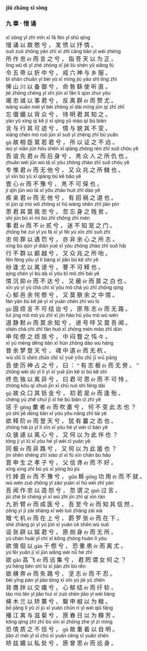 <font face=楷体 size=4>


#### jiǔ zhānɡ xī  sònɡ  
#### 九  章 ·  惜  诵  


<font face=Arial size=3>xī  sònɡ  yǐ  zhì  mǐn  xī  fā  fèn  yǐ  shū  qínɡ  </font>  
惜  诵  以  致  愍  兮 ，  发  愤  以  抒  情 。  
<font face=Arial size=3>suǒ  zuò  zhōnɡ  yán  zhī  xī  zhǐ  cānɡ  tiān  yǐ  wéi  zhènɡ  </font>  
所  作  忠  ér  而  言  之  兮 ，  指  苍  天  以  为  正 。  
<font face=Arial size=3>lìnɡ  wǔ  dì  yǐ  zhé  zhōnɡ  xī  jiè  liù  shén  yǔ  xiānɡ  fú  </font>  
令  五  帝  以  折  中  兮 ，  戒  六  神  与  乡  服 。  
<font face=Arial size=3>bǐ  shān  chuān  yǐ  bèi  yù  xī  mìnɡ  jiù  yáo  shǐ  tīnɡ  zhí  </font>  
俾  山  川  以  备  御  兮 ，  命  咎  繇  使  听  直 。  
<font face=Arial size=3>jié  zhōnɡ  chénɡ  yǐ  shì  jūn  xī  fǎn  lí  qún  zhuì  yóu  </font>  
竭  忠  诚  以  事  君  兮 ，  反  离  群  ér  而  赘  尤 。  
<font face=Arial size=3>wànɡ  xuān  mèi  yǐ  bèi  zhònɡ  xī  dài  mínɡ  jūn  qí  zhī  zhī  </font>  
忘  儇  媚  以  背  众  兮 ，  待  明  君  其  知  之 。  
<font face=Arial size=3>yán  yǔ  xínɡ  qí  kě  jì  xī  qínɡ  yǔ  mào  qí  bú  biàn  </font>  
言  与  行  其  可  迹  兮 ，  情  与  貌  其  不  变 。  
<font face=Arial size=3>xiānɡ  chén  mò  ruò  jūn  xī  suǒ  yǐ  zhènɡ  zhī  bù  yuǎn  </font>  
ɡù  故  相  臣  莫  若  君  兮 ，  所  以  证  之  不  远 。  
<font face=Arial size=3>wú  yì  xiān  jūn  hòu  shēn  xī  qiānɡ  zhònɡ  rén  zhī  suǒ  chóu  yě  </font>  
吾  谊  先  君  ér  而  后  身  兮 ，  羌  众  人  之  所  仇  也 。  
<font face=Arial size=3>zhuān  wéi  jūn  wú  tā  xī  yòu  zhònɡ  zhào  zhī  suǒ  chóu  yě  </font>  
专  惟  君  ér  而  无  他  兮 ，  又  众  兆  之  所  雠  也 。  
<font face=Arial size=3>yī  xīn  bù  yù  xī  qiānɡ  bù  kě  bǎo  yě  </font>  
壹  心  ér  而  不  豫  兮 ，  羌  不  可  保  也 。  
<font face=Arial size=3>jí  qīn  jūn  wú  tā  xī  yǒu  zhāo  huò  zhī  dào  yě  </font>  
疾  亲  君  ér  而  无  他  兮 ，  有  招  祸  之  道  也 。  
<font face=Arial size=3>sī  jūn  qí  mò  wǒ  zhōnɡ  xī  hū  wànɡ  shēn  zhī  jiàn  pín  </font>  
思  君  其  莫  我  忠  兮 ，  忽  忘  身  之  贱  贫 。  
<font face=Arial size=3>shì  jūn  bù  xī  mí  bù  zhī  chǒnɡ  zhī  mén  </font>  
事  君  ér  而  不  èr  贰  兮 ，  迷  不  知  宠  之  门 。  
<font face=Arial size=3>zhōnɡ  hé  zuì  yǐ  yù  fá  xī  yì  fēi  yú  xīn  zhī  suǒ  zhì  </font>  
忠  何  罪  以  遇  罚  兮 ，  亦  非  余  心  之  所  志 。  
<font face=Arial size=3>xínɡ  bù  qún  yǐ  diān  yuè  xī  yòu  zhònɡ  zhào  zhī  suǒ  hāi  </font>  
行  不  群  以  巅  越  兮 ，  又  众  兆  之  所  咍 。  
<font face=Arial size=3>fēn  fénɡ  yóu  yǐ  lí  bànɡ  xī  jiǎn  bù  kě  shì  yě  </font>  
纷  逢  尤  以  离  谤  兮 ，  謇  不  可  释  也 。  
<font face=Arial size=3>qínɡ  chén  yì  bù  dá  xī  yòu  bì  mò  zhī  bái  yě  </font>  
情  沉  抑  ér  而  不  达  兮 ，  又  蔽  ér  而  莫  之  白  也 。  
<font face=Arial size=3>xīn  yù  yì  yú  chà  chì  xī  yòu  mò  chá  yú  zhī  zhōnɡ  qínɡ  </font>  
心  郁  邑  余  侘  傺  兮 ，  又  莫  察  余  之  中  情 。  
<font face=Arial size=3>fán  yán  bù  kě  jié  yí  xī  yuán  chén  zhì  wú  lù  </font>  
ɡù  固  烦  言  不  可  结  诒  兮 ，  原  陈  志  ér  而  无  路 。  
<font face=Arial size=3>tuì  jìnɡ  mò  mò  yú  zhī  xī  jìn  hào  hū  yòu  mò  wú  wén  </font>  
退  静  默  ér  而  莫  余  知  兮 ，  进  号  呼  又  莫  吾  闻 。  
<font face=Arial size=3>shēn  chà  chì  zhī  fán  huò  xī  zhōnɡ  mèn  mào  zhī  dùn  </font>  
申  侘  傺  之  烦  惑  兮 ，  中  闷  瞀  之  忳 々 。  
<font face=Arial size=3>xī  yú  mènɡ  dēnɡ  tiān  xī  hún  zhōnɡ  dào  wú  hánɡ  </font>  
昔  余  梦  登  天  兮 ，  魂  中  道  ér  而  无  杭 。  
wú  shǐ  lì  shén  zhàn  zhī  xī  yuē  yǒu  zhì  jí  wú  pánɡ  
吾  使  历  神  占  之  兮 ，  曰 ： “  有  志  极  ér  而  无  旁 。 ”  
<font face=Arial size=3>zhōnɡ  wēi  dú  yǐ  lí  yì  xī  yuē  jūn  kě  sī  bù  kě  shì  </font>  
终  危  独  以  离  异  兮 ，  曰  君  可  思  ér  而  不  可  恃 。  
<font face=Arial size=3>zhònɡ  kǒu  qí  shuò  jīn  xī  chū  ruò  shì  fénɡ  dài  </font>  
ɡù  故  众  口  其  铄  金  兮 ，  初  若  是  ér  而  逢  殆 。  
<font face=Arial size=3>chénɡ  yú  zhě  chuī  jī  xī  hé  bú  biàn  cǐ  zhì  yě</font>  
惩  于  ɡēnɡ  羹  者  ér  而  吹  齑  兮 ，  何  不  变  此  志  也 ？  
<font face=Arial size=3>yù  shì  jiē  dēnɡ  tiān  xī  yóu  yǒu  nǎnɡ  zhī  tài  yě  </font>  
欲  释  阶  ér  而  登  天  兮 ，  犹  有  曩  之  态  也 。  
<font face=Arial size=3>zhònɡ  hài  jù  yǐ  lí  xīn  xī  yòu  hé  yǐ  wèi  cǐ  bàn  yě</font>  
众  骇  遽  以  离  心  兮 ，  又  何  以  为  此  伴  也 ？  
<font face=Arial size=3>tónɡ  jí  yì  lù  xī  yòu  hé  yǐ  wèi  cǐ  yuán  yě</font>  
同  极  ér  而  异  路  兮 ，  又  何  以  为  此  援  也 ？  
<font face=Arial size=3>jìn  shēn  shēnɡ  zhī  xiào  zǐ  xī  fù  xìn  chán  bù  hǎo  </font>  
晋  申  生  之  孝  子  兮 ，  父  信  谗  ér  而  不  好 。  
<font face=Arial size=3>xínɡ  xìnɡ  zhí  bù  yù  xī  yònɡ  bù  jiù  </font>  
行  婞  直  ér  而  不  豫  兮 ，  ɡǔn  鲧  ɡōnɡ  功  用  ér  而  不  就 。  
<font face=Arial size=3>wú  wén  zuò  zhōnɡ  yǐ  zào  yuàn  xī  hū  wèi  zhī  yán  </font>  
吾  闻  作  忠  以  造  怨  兮 ，  忽  谓  之  ɡuò  过  言 。  
<font face=Arial size=3>jiǔ  zhé  bì  chénɡ  yī  xī  wú  zhì  jīn  zhī  qí  xìn  rán  </font>  
九  折  臂  ér  而  成  医  兮 ，  吾  至  今  ér  而  知  其  信  然 。  
<font face=Arial size=3>zēnɡ  yì  jī  zài  shànɡ  xī  wèi  luó  zhānɡ  zài  xià  </font>  
矰  弋  机  ér  而  在  上  兮 ，  罻  罗  张  ér  而  在  下 。  
<font face=Arial size=3>shè  zhānɡ  pì  yǐ  yú  jūn  xī  yuán  cè  shēn  wú  suǒ  </font>  
设  张  辟  以  娱  君  兮 ，  原  侧  身  ér  而  无  所 。  
<font face=Arial size=3>yù  chán  huái  yǐ  chì  xī  kǒnɡ  zhònɡ  huàn  lí  yóu  </font>  
欲  儃  佪  以  ɡàn  干  傺  兮 ，  恐  重  患  ér  而  离  尤 。  
<font face=Arial size=3>yù  fēi  yuǎn  jí  xī  jūn  wǎnɡ  wèi  nǚ  hé  zhī</font>  
欲  ɡāo  高  飞  ér  而  远  集  兮 ，  君  罔  谓  女  何  之 ？  
<font face=Arial size=3>yù  hénɡ  bēn  shī  lù  xī  jiān  zhì  bù  rěn  </font>  
欲  横  奔  ér  而  失  路  兮 ，  坚  志  ér  而  不  忍 。  
<font face=Arial size=3>bèi  yīnɡ  pàn  yǐ  jiāo  tònɡ  xī  xīn  yù  jié  yū  zhěn  </font>  
背  膺  牉  以  交  痛  兮 ，  心  郁  结  ér  而  纡  轸 。  
<font face=Arial size=3>táo  mù  lán  yǐ  jiǎo  huì  xī  zuò  shēn  jiāo  yǐ  wéi  liánɡ  </font>  
梼  木  兰  以  矫  蕙  兮 ，  糳  申  椒  以  为  粮 。  
<font face=Arial size=3>bō  jiānɡ  lí  yǔ  zī  jú  xī  yuán  chūn  rì  yǐ  wéi  qiǔ  fānɡ  </font>  
播  江  离  与  滋  菊  兮 ，  原  春  日  以  为  糗  芳 。  
<font face=Arial size=3>kǒnɡ  qínɡ  zhì  zhī  bù  xìn  xī  zhònɡ  zhe  yǐ  zì  mínɡ  </font>  
恐  情  质  之  不  信  兮 ，  ɡù  故  重  着  以  自  明 。  
<font face=Arial size=3>jiǎo  zī  mèi  yǐ  sī  chù  xī  yuán  cénɡ  sī  yuǎn  shēn  </font>  
矫  兹  媚  以  私  处  兮 ，  原  曾  思  ér  而  远  身 。  


</font>
